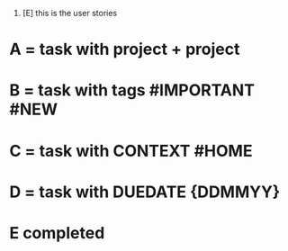 1. [E] this is the user stories
# A = task with project + project 
# B = task with tags #IMPORTANT #NEW
# C = task with CONTEXT #HOME
# D = task with DUEDATE {DDMMYY} 
# E completed 

